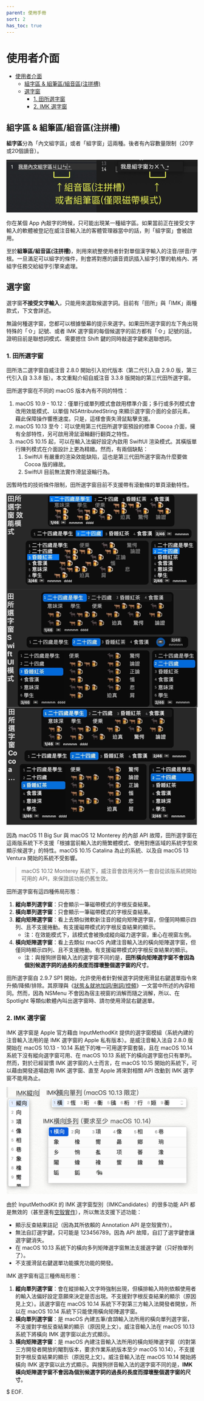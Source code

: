 ```yaml
---
parent: 使用手冊
sort: 2
has_toc: true
---
```

# 使用者介面

- [使用者介面](#使用者介面)
	- [組字區 \& 組筆區/組音區(注拼槽)](#組字區--組筆區組音區注拼槽)
	- [選字窗](#選字窗)
		- [1. 田所選字窗](#1-田所選字窗)
		- [2. IMK 選字窗](#2-imk-選字窗)

## 組字區 & 組筆區/組音區(注拼槽)

**組字區**分為「內文組字區」或者「組字窗」這兩種。後者有內容數量限制（20字或20個讀音）。

![](assets/compositionBuffer.jpg)

你在某個 App 內敲字的時候，只可能出現某一種組字區。如果當前正在接受文字輸入的軟體被登記在威注音輸入法的客體管理器當中的話，則「組字窗」會被啟用。

至於**組筆區/組音區(注拼槽)**，則用來統整使用者針對單個漢字輸入的注音/拼音/字根。一旦滿足可以組字的條件，則會將對應的讀音資訊插入組字引擎的軌格內、將組字任務交給組字引擎來處理。

## 選字窗

選字窗**不接受文字輸入**，只能用來選取候選字詞。目前有「田所」與「IMK」兩種款式，下文會詳述。

無論何種選字窗，您都可以根據螢幕的提示來選字。如果田所選字窗的左下角出現特殊的「⇧」記號、或者 IMK 選字窗的每個候選字的前方都有「⇧」記號的話，證明目前是聯想詞模式、需要摁住 Shift 鍵的同時敲選字鍵來選聯想詞。

### 1. 田所選字窗

田所浩二選字窗自威注音 2.8.0 開始引入初代版本（第二代引入自 2.9.0 版，第三代引入自 3.3.8 版）。本文重點介紹自威注音 3.3.8 版開始的第三代田所選字窗。

田所選字窗在不同的 macOS 版本內有不同的特性：

1. macOS 10.9 - 10.12：僅單行或單列模式會啟用標準介面；多行或多列模式會改用效能模式、以單個 NSAttributedString 來顯示選字窗介面的全部元素，藉此保障操作響應速度。只是，這樣會喪失滑鼠點擊支援。
2. macOS 10.13 至今：可以使用第三代田所選字窗預設的標準 Cocoa 介面，擁有全部特性，另可啟用滑鼠滾輪翻行翻頁之特性。
3. macOS 10.15 起，可以在輸入法偏好設定內啟用 SwiftUI 渲染模式。其橫版單行陳列模式在介面設計上更為精緻。然而，有兩個缺點：
   1. SwiftUI 有嚴重的渲染效能缺陷，這也是第三代田所選字窗為什麼要做 Cocoa 版的緣故。
   2. SwiftUI 目前無法實作滑鼠滾輪行為。

因暫時性的技術條件限制，田所選字窗目前不支援帶有滾動條的單頁滾動特性。

![](assets/candidateWindow_tadokoro_all.jpg)

因為 macOS 11 Big Sur 與 macOS 12 Monterey 的內部 API 故障，田所選字窗在這兩版系統下不支援「根據當前輸入法的簡繁體模式、使用對應區域的系統字型來顯示候選字」的特性。macOS 10.15 Catalina 為止的系統、以及自 macOS 13 Ventura 開始的系統不受影響。

> macOS 10.12 Monterey 系統下，威注音會啟用另外一套自從該版系統開始可用的 API，來保證該功能仍舊生效。

田所選字窗有這四種佈局形態：

1. **縱向單列選字窗**：只會顯示一筆磁帶模式的字根反查結果。
2. **橫向單列選字窗**：只會顯示一筆磁帶模式的字根反查結果。
3. **縱向矩陣選字窗**：看上去類似微軟新注音的縱向矩陣選字窗，但僅同時顯示四列、且不支援捲動。有支援磁帶模式的字根反查結果的顯示。
   - 注：在效能模式下，該模式會被換成縱向磁力選字窗，重心在視窗左側。
4. **橫向矩陣選字窗**：看上去類似 macOS 內建注音輸入法的橫向矩陣選字窗，但僅同時顯示四列、且不支援捲動。有支援磁帶模式的字根反查結果的顯示。
   - 注：與搜狗拼音輸入法的選字窗不同的是，**田所橫向矩陣選字窗不會因為個別候選字詞的過長的長度而撐壞整個選字窗的尺寸**。

田所選字窗自 2.9.7 SP1 開始，允許使用者針對候選字詞使用滑鼠右鍵選單指令來升頻/降頻/排除。其原理與《[狀態＆就地加詞/刪詞/控頻](./markingMode.md)》一文當中所述的內容相同。然而，因為 NSMenu 不會因為宿主視窗的消解而隨之消解，所以、在 Spotlight 等類似軟體內叫出選字窗時、請勿使用滑鼠右鍵選單。

### 2. IMK 選字窗

IMK 選字窗是 Apple 官方藉由 InputMethodKit 提供的選字窗模組（系統內建的注音輸入法用的是 IMK 選字窗的 Apple 私有版本）。是威注音輸入法自 2.8.0 版開始在 macOS 10.13 - 10.14 系統下的唯一可用選字窗套裝，且在 macOS 10.14 系統下沒有縱向選字窗可用、在 macOS 10.13 系統下的橫向選字窗也只有單列。然而，對於已經習慣 IMK 選字窗的人士而言，在 macOS 10.15 開始的系統下，可以藉由開發道場啟用 IMK 選字窗、直至 Apple 將來對相關 API 改動到 IMK 選字窗不能用為止。

![](assets/candidateWindow_IMK_all.jpg)

由於 InputMethodKit 的 IMK 選字窗型別（IMKCandidates）的很多功能 API 都是無效的（甚至還有[空殼實作](https://openradar.appspot.com/34911503)），所以無法支援下述功能：

* 顯示反查結果註記（因為其所依賴的 Annotation API 是空殼實作）。
* 無法自訂選字鍵，只可能是 123456789。因為 API 故障，自訂了選字鍵會讓選字鍵消失。
* 在 macOS 10.13 系統下的橫向多列矩陣選字窗無法支援選字鍵（只好換單列了）。
* 不支援滑鼠右鍵選單功能擴充功能的開發。

IMK 選字窗有這三種佈局形態：

1. **縱向單列選字窗**：會在縱排輸入文字時強制出現，但橫排輸入時則依賴使用者的輸入法偏好設定意願來決定是否出現。不支援對字根反查結果的顯示（原因見上文）。該選字窗在 macOS 10.14 系統下不對第三方輸入法開發者開放，所以在 macOS 10.14 系統下只能使用橫向矩陣選字窗。
2. **橫向單列選字窗**：是 macOS 內建五筆/倉頡輸入法所用的橫向單列選字窗，不支援對字根反查結果的顯示（原因見上文）。威注音輸入法在 macOS 10.13 系統下將橫向 IMK 選字窗以此方式顯示。
3. **橫向矩陣選字窗**：是 macOS 內建注音輸入法所用的橫向矩陣選字窗（的對第三方開發者開放的閹割版本，要求作業系統版本至少 macOS 10.14），不支援對字根反查結果的顯示（原因見上文）。威注音輸入法在 macOS 10.14 開始將橫向 IMK 選字窗以此方式顯示。與搜狗拼音輸入法的選字窗不同的是，**IMK 橫向矩陣選字窗不會因為個別候選字詞的過長的長度而撐壞整個選字窗的尺寸**。

$ EOF.